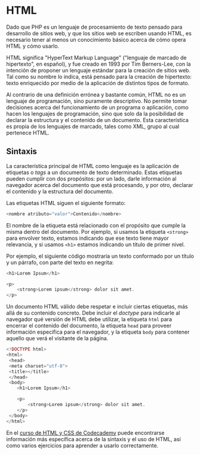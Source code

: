 # HTML

Dado que PHP es un lenguaje de procesamiento de texto pensado para desarrollo de sitios web, y que los sitios web se escriben usando HTML, es necesario tener al menos un conocimiento básico acerca de cómo opera HTML y cómo usarlo.

HTML significa "HyperText Markup Language" ("lenguaje de marcado de hipertexto", en español), y fue creado en 1993 por Tim Berners-Lee, con la intención de proponer un lenguaje estándar para la creación de sitios web. Tal como su nombre lo indica, está pensado para la creación de hipertexto: texto enriquecido por medio de la aplicación de distintos tipos de formato.

Al contrario de una definición errónea y bastante común, HTML no es un lenguaje de programación, sino puramente descriptivo. No permite tomar decisiones acerca del funcionamiento de un programa o aplicación, como hacen los lenguajes de programación, sino que solo da la posibilidad de declarar la estructura y el contenido de un documento. Esta característica es propia de los lenguajes de marcado, tales como XML, grupo al cual pertenece HTML.

## Sintaxis

La característica principal de HTML como lenguaje es la aplicación de etiquetas o _tags_ a un documento de texto determinado. Estas etiquetas pueden cumplir con dos propósitos: por un lado, darle información al navegador acerca del documento que está procesando,  y por otro, declarar el contenido y la estructura del documento.

Las etiquetas HTML siguen el siguiente formato:

```php
<nombre atributo="valor">Contenido</nombre>
```

El nombre de la etiqueta está relacionado con el propósito que cumple la misma dentro del documento. Por ejemplo, si usamos la etiqueta `<strong>` para envolver texto, estamos indicando que ese texto tiene mayor relevancia, y si usamos `<h1>` estamos indicando un título de primer nivel.

Por ejemplo, el siguiente código mostraría un texto conformado por un título y un párrafo, con parte del texto en negrita:

```php
<h1>Lorem Ipsum</h1>

<p>
    <strong>Lorem ipsum</strong> dolor sit amet.
</p>
```

Un documento HTML válido debe respetar e incluir ciertas etiquetas, más allá de su contenido concreto. Debe incluir el _doctype_ para indicarle al navegador qué versión de HTML debe utilizar, la etiqueta `html` para encerrar el contenido del documento, la etiqueta `head` para proveer información específica para el navegador, y la etiqueta `body` para contener aquello que verá el visitante de la página.

```php
<!DOCTYPE html>
<html>
 <head>
 <meta charset="utf-8">
 <title></title>
 </head>
 <body>
    <h1>Lorem Ipsum</h1>

    <p>
        <strong>Lorem ipsum</strong> dolor sit amet.
    </p>
 </body>
</html>
```

En el [curso de HTML y CSS de Codecademy](https://www.codecademy.com/learn/web) puede encontrarse información más específica acerca de la sintaxis y el uso de HTML, así como varios ejercicios para aprender a usarlo correctamente.